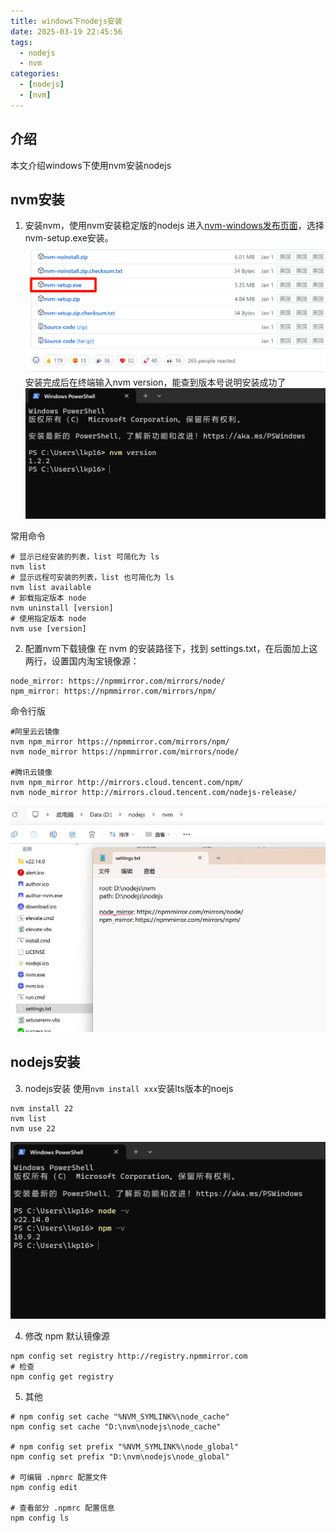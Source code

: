```yaml
---
title: windows下nodejs安装
date: 2025-03-19 22:45:56
tags:
  - nodejs
  - nvm
categories:
  - [nodejs]
  - [nvm]
---
```

## 介绍
本文介绍windows下使用nvm安装nodejs

## nvm安装
1. 安装nvm，使用nvm安装稳定版的nodejs
进入[nvm-windows发布页面](https://github.com/coreybutler/nvm-windows/releases)，选择nvm-setup.exe安装。
![](img/nodejs-install/nvm-windows-下载.png)
安装完成后在终端输入nvm version，能查到版本号说明安装成功了
![](img/nodejs-install/nvm-version.png)

常用命令
```shell
# 显示已经安装的列表，list 可简化为 ls
nvm list
# 显示远程可安装的列表，list 也可简化为 ls
nvm list available
# 卸载指定版本 node
nvm uninstall [version]
# 使用指定版本 node
nvm use [version]
```
2. 配置nvm下载镜像
在 nvm 的安装路径下，找到 settings.txt，在后面加上这两行，设置国内淘宝镜像源：

```shell
node_mirror: https://npmmirror.com/mirrors/node/
npm_mirror: https://npmmirror.com/mirrors/npm/
```

命令行版
```shell
#阿里云云镜像
nvm npm_mirror https://npmmirror.com/mirrors/npm/
nvm node_mirror https://npmmirror.com/mirrors/node/

#腾讯云镜像
nvm npm_mirror http://mirrors.cloud.tencent.com/npm/
nvm node_mirror http://mirrors.cloud.tencent.com/nodejs-release/
```

![](img/nodejs-install/nvm-settings.png)

## nodejs安装
3. nodejs安装
使用`nvm install xxx`安装lts版本的noejs
```
nvm install 22
nvm list
nvm use 22
```
![](img/nodejs-install/node-version.png)

4. 修改 npm 默认镜像源
```shell
npm config set registry http://registry.npmmirror.com
# 检查
npm config get registry
```

5. 其他
```shell
# npm config set cache "%NVM_SYMLINK%\node_cache"
npm config set cache "D:\nvm\nodejs\node_cache"

# npm config set prefix "%NVM_SYMLINK%\node_global"
npm config set prefix "D:\nvm\nodejs\node_global"

# 可编辑 .npmrc 配置文件
npm config edit

# 查看部分 .npmrc 配置信息
npm config ls
```







